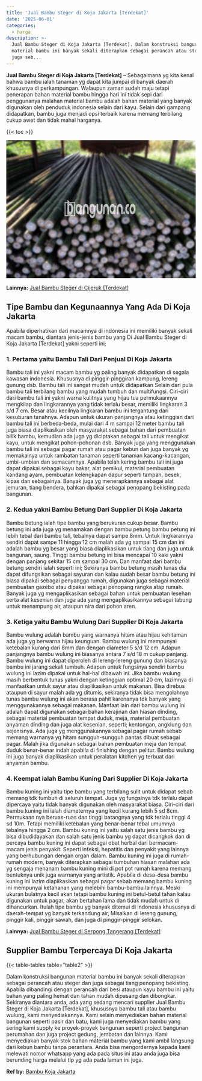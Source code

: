 ```yaml
---
title: 'Jual Bambu Steger di Koja Jakarta [Terdekat]'
date: '2025-06-01'
categories:
  - harga
description: >-
  Jual Bambu Steger di Koja Jakarta [Terdekat]. Dalam konstruksi bangunan
  material bambu ini banyak sekali diterapkan sebagai perancah atau steger dan
  juga seb...
---
```


**Jual Bambu Steger di Koja Jakarta \[Terdekat\]** – Sebagaimana yg kita kenal bahwa bambu ialah tanaman yg dapat kita jumpai di banyak daerah khususnya di perkampungan. Walaupun zaman sudah maju tetapi penerapan bahan material bambu hingga hari ini tidak sepi dari penggunanya malahan material bambu adalah bahan material yang banyak digunakan oleh penduduk indonesia selain dari kayu. Selain dari gampang didapatkan, bambu juga menjadi opsi terbaik karena memang terbilang cukup awet dan tidak mahal harganya.

{{< toc >}}

![Jual Bambu Steger di Koja Jakarta [Terdekat]](/images/jual-bambu-tali-03.png)

**Lainnya:** [Jual Bambu Steger di Cijeruk \[Terdekat\]](https://bambu.bangunan.co/jual-bambu-steger-di-cijeruk-terdekat/)

## Tipe Bambu dan Kegunaannya Yang Ada Di Koja Jakarta

Apabila diperhatikan dari macamnya di indonesia ini memiliki banyak sekali macam bambu, diantara jenis-jenis bambu yang Di Jual Bambu Steger di Koja Jakarta \[Terdekat\] yakni seperti ini;

### 1\. Pertama yaitu Bambu Tali Dari Penjual Di Koja Jakarta

Bambu tali ini yakni macam bambu yg paling banyak didapatkan di segala kawasan indonesia. Khususnya di pinggir-pinggiran kampung, lereng gunung dsb. Bambu tali ini sangat mudah untuk didapatkan Selain dari pula bambu tali terbilang bambu yang mudah tumbuh dan multifungsi. Ciri-ciri dari bambu tali ini yakni warna kulitnya yang hijau tua permukaannya mengkilap dan lingkarannya yang tidak terlalu besar, memiliki lingkaran 3 s/d 7 cm. Besar atau kecilnya lingkaran bambu ini tergantung dari kesuburan tanahnya. Adapun untuk ukuran panjangnya atau ketinggian dari bambu tali ini berbeda-beda, mulai dari 4 m sampai 12 meter bambu tali juga biasa diaplikasikan oleh masyarakat sebagai bahan dari pembuatan bilik bambu, kemudian ada juga yg diciptakan sebagai tali untuk mengikat kayu, untuk mengikat pohon-pohonan dsb. Banyak juga yang menggunakan bambu tali ini sebagai pagar rumah atau pagar kebun dan juga banyak yg memakainya untuk rambatan tanaman seperti tanaman kacang-kacangan, umbi-umbian dan semacamnya. Apabila telah kering bambu tali ini juga dapat dipakai sebagai kayu bakar, alat pemikul, material pembuatan kandang ayam, pembuatan kelengkapan dapur seperti tampah, besek, kipas dan sebagainya. Banyak juga yg menerapkannya sebagai alat jemuran, tiang bendera, bahkan dipakai sebagai penopang bekisting pada bangunan.

### 2\. Kedua yakni Bambu Betung Dari Supplier Di Koja Jakarta

Bambu betung ialah tipe bambu yang berukuran cukup besar. Bambu betung ini ada juga yg menamakan dengan bambu petung bambu petung ini lebih tebal dari bambu tali, tebalnya dapat sampe 8mm. Untuk lingkarannya sendiri dapat sampe 11 hingga 12 cm malah ada yg sampai 15 cm dan ini adalah bambu yg besar yang biasa diaplikasikan untuk tiang dan juga untuk bangunan, saung. Tinggi bambu betung ini bisa mencapai 10 kaki yakni dengan panjang sekitar 15 cm sampai 30 cm. Dan manfaat dari bambu betung sendiri ialah seperti ini; Sekiranya bambu betung masih tunas dia dapat difungsikan sebagai sayuran dan kalau sudah besar bambu betung ini biasa dipakai sebagai penyangga rumah, digunakan juga sebagai material pembuatan gazebo atau dipakai sebagai penopang rangka atap rumah. Banyak juga yg mengaplikasikan sebagai bahan untuk pembuatan lesehan serta alat kesenian dan juga ada yang mengaplikasikannya sebagai tabung untuk menampung air, ataupun nira dari pohon aren.

### 3\. Ketiga yaitu Bambu Wulung Dari Supplier Di Koja Jakarta

Bambu wulung adalah bambu yang warnanya hitam atau hijau kehitaman ada juga yg berwarna hijau keunguan. Bambu wulung ini mempunyai ketebalan kurang dari 8mm dan dengan diameter 5 s/d 12 cm. Adapun panjangnya bambu wulung ini biasanya antara 7 s/d 18 m cukup panjang. Bambu wulung ini dapat diperoleh di lereng-lereng gunung dan biasanya bambu ini jarang sekali tumbuh. Adapun untuk fungsinya sendiri bambu wulung ini lazim dipakai untuk hal-hal dibawah ini. Jika bambu wulung masih berbentuk tunas yakni dengan ketinggian optimal 20 cm, lazimnya di manfaatkan untuk sayur atau diaplikasikan untuk makanan. Bisa direbus ataupun di sayur malah ada yg ditumis, sekiranya tidak bisa mengolahnya tunas bambu wulung ini akan berasa pahit karenanya tdk banyak yang menggunakannya sebagai makanan. Manfaat lain dari bambu wulung ini adalah dapat digunakan sebagai bahan kerajinan dan hiasan dinding, sebagai material pembuatan tempat duduk, meja, material pembuatan anyaman dinding dan juga alat kesenian, seperti; kentongan, angklung dan sejenisnya. Ada juga yg menggunakannya sebagai pagar rumah sebab memang warnanya yg hitam sungguh-sungguh pantas dibuat sebagai pagar. Malah jika digunakan sebagai bahan pembuatan meja dan tempat duduk benar-benar indah apabila di finishing dengan pelitur. Bambu wulung ini juga banyak diaplikasikan untuk peralatan kitchen yg terbuat dari anyaman bambu.

### 4\. Keempat ialah Bambu Kuning Dari Supplier Di Koja Jakarta

Bambu kuning ini yaitu tipe bambu yang terbilang sulit untuk didapat sebab memang tdk tumbuh di seluruh tempat. Juga yg fungsinya tdk terlalu dapat dipercaya yaitu tidak banyak digunakan oleh masyarakat biasa. Ciri-ciri dari bambu kuning ini ialah diameternya yang kecil kurang lebih 5 sd 8cm. Permukaan nya beruas-ruas dan tinggi batangnya yang tdk terlalu tinggi 4 sd 10m. Tetapi memiliki ketebalan yang benar-benar tebal umumnya tebalnya hingga 2 cm. Bambu kuning ini yaitu salah satu jenis bambu yg bisa dibudidayakan dan salah satu jenis bambu yg dapat dicangkok dan di percaya bambu kuning ini dapat sebagai obat herbal dari bermacam-macam jenis penyakit. Seperti infeksi, hepatitis dan penyakit yang lainnya yang berhubungan dengan organ dalam. Bambu kuning ini juga di rumah-rumah modern, banyak diterapkan sebagai tumbuhan hiasan malahan ada yg sengaja menanam bambu kuning mini di pot pot rumah karena memang bentuknya unik juga warnanya yang artistik. Apabila di desa-desa bambu kuning ini lazim diaplikasikan sebagai pagar sebab memang bambu kuning ini mempunyai ketahanan yang melebihi bambu-bambu lainnya. Meski ukuran bulatnya kecil akan tetapi bambu kuning ini betul-betul tahan kalau digunakan untuk pagar, akan bertahan lama dan tidak mudah untuk di dihancurkan. Itulah tipe bambu yg banyak ditemui di indonesia khususnya di daerah-tempat yg banyak terkandung air, Misalkan di lereng gunung, pinggir kali, pinggir sawah, dan juga di pinggir-pinggir selokan.

**Lainnya:** [Jual Bambu Steger di Serpong Tangerang \[Terdekat\]](https://bambu.bangunan.co/jual-bambu-steger-di-serpong-tangerang-terdekat/)

## Supplier Bambu Terpercaya Di Koja Jakarta

{{< table-tables table="table2" >}}

Dalam konstruksi bangunan material bambu ini banyak sekali diterapkan sebagai perancah atau steger dan juga sebagai tiang penopang bekisting. Apabila dibandingi dengan perancah dari besi ataupun kayu bambu ini yaitu bahan yang paling hemat dan tahan mudah dipasang dan dibongkar. Sekiranya diantara anda, ada yang sedang mencari supplier Jual Bambu Steger di Koja Jakarta \[Terdekat\], khususnya bambu tali atau bambu wulung, kami menyediakannya. Kami selain menyediakan bahan material bangunan seperti pasir dan batu, kami juga menyediakan bambu yang sering kami supply ke proyek-proyek bangunan seperti project bangunan perumahan dan juga project gedung, jembatan dan lainnya. Kami menyediakan banyak stok bahan material bambu yang kami ambil langsung dari kebun bambu tanpa perantara. Anda bisa mengordernya kepada kami melewati nomor whatsapp yang ada pada situs ini atau anda juga bisa berunding harga melalui tlp yg ada pada laman ini juga.

**Ref by:** [Bambu Koja Jakarta](https://id.wikipedia.org/wiki/Bambu)
